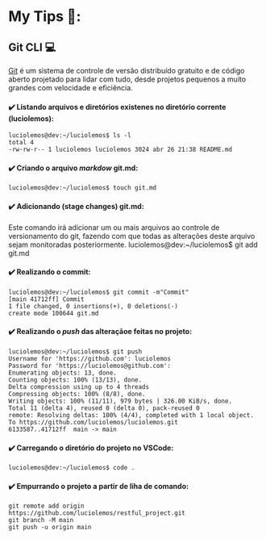 # My Tips 📌:
## Git CLI 💻
[Git](https://git-scm.com/) é um sistema de controle de versão distribuído gratuito e de código aberto projetado para lidar com tudo, desde projetos pequenos a muito grandes com velocidade e eficiência.

#### ✔️ Listando arquivos e diretórios existenes no diretório corrente (luciolemos):
    luciolemos@dev:~/luciolemos$ ls -l
    total 4
    -rw-rw-r-- 1 luciolemos luciolemos 3024 abr 26 21:38 README.md

#### ✔️ Criando o arquivo _markdow_ git.md: 

    luciolemos@dev:~/luciolemos$ touch git.md

#### ✔️ Adicionando (stage changes) git.md: 
Este comando irá adicionar um ou mais arquivos ao controle de versionamento do git, fazendo com que todas as alterações deste arquivo sejam monitoradas posteriormente.
    luciolemos@dev:~/luciolemos$ git add git.md

#### ✔️ Realizando o commit:
    luciolemos@dev:~/luciolemos$ git commit -m"Commit"
    [main 41712ff] Commit
    1 file changed, 0 insertions(+), 0 deletions(-)
    create mode 100644 git.md

#### ✔️ Realizando o _push_ das alteraçãoe feitas no projeto:
    luciolemos@dev:~/luciolemos$ git push
    Username for 'https://github.com': luciolemos
    Password for 'https://luciolemos@github.com': 
    Enumerating objects: 13, done.
    Counting objects: 100% (13/13), done.
    Delta compression using up to 4 threads
    Compressing objects: 100% (8/8), done.
    Writing objects: 100% (11/11), 979 bytes | 326.00 KiB/s, done.
    Total 11 (delta 4), reused 0 (delta 0), pack-reused 0
    remote: Resolving deltas: 100% (4/4), completed with 1 local object.
    To https://github.com/luciolemos/luciolemos.git
    6133587..41712ff  main -> main

#### ✔️ Carregando o diretório do projeto no VSCode:
    luciolemos@dev:~/luciolemos$ code .

#### ✔️ Empurrando o projeto a partir de liha de comando:
    git remote add origin https://github.com/luciolemos/restful_project.git
    git branch -M main 
    git push -u origin main